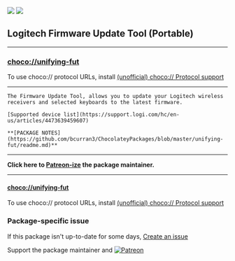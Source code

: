 [![](https://img.shields.io/chocolatey/v/unifying-fut?color=green&label=unifying-fut)](https://chocolatey.org/packages/unifying-fut) [![](https://img.shields.io/chocolatey/dt/unifying-fut)](https://chocolatey.org/packages/unifying-fut)

## Logitech Firmware Update Tool (Portable)

---

### [choco://unifying-fut](choco://unifying-fut)
To use choco:// protocol URLs, install [(unofficial) choco:// Protocol support ](https://chocolatey.org/packages/choco-protocol-support)

---

	The Firmware Update Tool, allows you to update your Logitech wireless receivers and selected keyboards to the latest firmware.
	
	[Supported device list](https://support.logi.com/hc/en-us/articles/4473639459607)

	**[PACKAGE NOTES](https://github.com/bcurran3/ChocolateyPackages/blob/master/unifying-fut/readme.md)**


---

**Click here to [Patreon-ize](https://www.patreon.com/bcurran3) the package maintainer.**

---

#### [choco://unifying-fut](choco://unifying-fut)
To use choco:// protocol URLs, install [(unofficial) choco:// Protocol support ](https://chocolatey.org/packages/choco-protocol-support)

### Package-specific issue
If this package isn't up-to-date for some days, [Create an issue](https://github.com/tunisiano187/Chocolatey-packages/issues/new/choose)

Support the package maintainer and [![Patreon](https://cdn.jsdelivr.net/gh/tunisiano187/Chocolatey-packages@d15c4e19c709e7148588d4523ffc6dd3cd3c7e5e/icons/patreon.png)](https://www.patreon.com/tunisiano)
